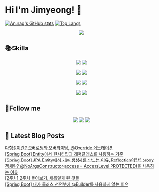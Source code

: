 # Hi I'm Jimyeong! 👋 

[![Anurag's GitHub stats](https://github-readme-stats.vercel.app/api?username=wlaud2000)](https://github.com/anuraghazra/github-readme-stats)
[![Top Langs](https://github-readme-stats.vercel.app/api/top-langs/?username=wlaud2000&layout=compact&hide=r,jupyter%20notebook,c%23&exclude_repo=roharui.github.io)](https://github.com/anuraghazra/github-readme-stats)

<p align="center">
 <a href="https://hits.seeyoufarm.com"><img src="https://hits.seeyoufarm.com/api/count/incr/badge.svg?url=https%3A%2F%2Fgithub.com%2Fwlaud2000&count_bg=%2379C83D&title_bg=%23555555&icon=&icon_color=%23E7E7E7&title=hits&edge_flat=false"/></a></a>
</p>


## 📚Skills
<!-- https://shields.io/ -->
<!-- <img src="https://img.shields.io/badge/쓰고자하는_텍스트-컬러코드?style=flat-square&logo=simpleicons에서_아이콘이름&logoColor=white"/></a> -->

<p align="center">
    <img src="https://img.shields.io/badge/Java-F09820?style=flat-square&logo=coffeescript&logoColor=white"/>
    <img src="https://img.shields.io/badge/C-00599C?style=flat-square&logo=c&logoColor=white"/></a>
</p>
<p align="center">
    <img src="https://img.shields.io/badge/Spring boot-6DB33F?style=flat-square&logo=springboot&logoColor=white"/></a>
    <img src="https://img.shields.io/badge/Spring-6DB33F?style=flat-square&logo=spring&logoColor=white"/></a> 
</p>
<p align="center">
    <img src="https://img.shields.io/badge/MariaDB-003545?style=flat-square&logo=mariadb&logoColor=white"/></a>
    <img src="https://img.shields.io/badge/MySQL-4479A1?style=flat-square&logo=mysql&logoColor=white"/></a>
</p>
<p align="center">
    <img src="https://img.shields.io/badge/git-F05032?style=flat-square&logo=git&logoColor=white"/></a>
    <img src="https://img.shields.io/badge/github-181717?style=flat-square&logo=github&logoColor=white"/>
</p>


## 🌈Follow me
<p align="center">
<a href="mailto:kimjim1234550@gmail.com"><img src="https://img.shields.io/badge/Gmail-EA4335?style=flat-square&logo=gmail&logoColor=white"/></a>
<a href="https://www.instagram.com/kjm021221/"><img src="https://img.shields.io/badge/Instagram-E4405F?style=flat-square&logo=instagram&logoColor=white"/></a>
<a href="https://learning-study.tistory.com/"><img src="https://img.shields.io/badge/tistory-000000?style=flat-square&logo=tistory&logoColor=white"/></a>
</p>

## 📕 Latest Blog Posts

<a href=https://learning-study.tistory.com/entry/%EB%8B%A4%ED%98%95%EC%84%B1%EC%9D%B4%EB%9E%80-%EC%98%A4%EB%B2%84%EB%A1%9C%EB%94%A9%EC%99%80-%EC%98%A4%EB%B2%84%EB%9D%BC%EC%9D%B4%EB%94%A9-Override-%EC%96%B4%EB%85%B8%ED%85%8C%EC%9D%B4%EC%85%98>다형성이란? 오버로딩와 오버라이딩, @Override 어노테이션</a></br><a href=https://learning-study.tistory.com/entry/Spring-Boot-Entity%EC%97%90%EC%84%9C-%EC%9B%90%EC%8B%9C%ED%83%80%EC%9E%85%EA%B3%BC-%EB%9E%98%ED%8D%BC%ED%81%B4%EB%9E%98%EC%8A%A4%EB%A5%BC-%EC%82%AC%EC%9A%A9%ED%95%98%EB%8A%94-%EA%B8%B0%EC%A4%80>[Spring Boot] Entity에서 원시타입과 래퍼클래스를 사용하는 기준</a></br><a href=https://learning-study.tistory.com/entry/Spring-Boot-JPA-Entity%EC%97%90%EC%84%9C-%EA%B8%B0%EB%B3%B8-%EC%83%9D%EC%84%B1%EC%9E%90%EB%A5%BC-%EB%A7%8C%EB%93%9C%EB%8A%94-%EC%9D%B4%EC%9C%A0-Reflection%EC%9D%B4%EB%9E%80-proxy-%EA%B0%9D%EC%B2%B4%EB%9E%80-NoArgsConstructoraccess-AccessLevelPROTECTED%EC%9D%84-%EC%82%AC%EC%9A%A9%ED%95%98%EB%8A%94-%EC%9D%B4%EC%9C%A0>[Spring Boot] JPA Entity에서 기본 생성자를 만드는 이유, Reflection이란? proxy 객체란? @NoArgsConstructor(access = AccessLevel.PROTECTED)을 사용하는 이유</a></br><a href=https://learning-study.tistory.com/entry/2%EC%A3%BC%EC%B0%A8-2%EC%A3%BC%EC%B0%A8-%EB%8F%8C%EC%95%84%EB%B3%B4%EA%B8%B0-%EC%83%88%EB%A1%AD%EC%95%8C%EA%B2%8C-%EB%90%9C-%EA%B2%83%EB%93%A4>[2주차] 2주차 돌아보기, 새롭알게 된 것들</a></br><a href=https://learning-study.tistory.com/entry/Spring-Boot-%EB%82%B4%EA%B0%80-%ED%81%B4%EB%9E%98%EC%8A%A4-%EC%84%A0%EC%96%B8%EB%B6%80%EC%97%90-Builder%EB%A5%BC-%EC%82%AC%EC%9A%A9%ED%95%98%EC%A7%80-%EC%95%8A%EB%8A%94-%EC%9D%B4%EC%9C%A0>[Spring Boot] 내가 클래스 선언부에 @Builder를 사용하지 않는 이유</a></br>